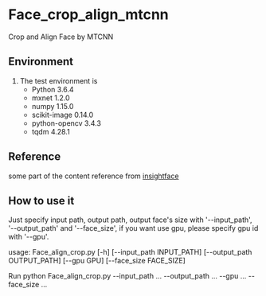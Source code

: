 # Face_crop_align_mtcnn
Crop and Align Face by MTCNN

## Environment

1. The test environment is
    - Python 3.6.4
    - mxnet 1.2.0
    - numpy 1.15.0
    - scikit-image 0.14.0 
    - python-opencv 3.4.3
    - tqdm 4.28.1

## Reference

   some part of the content reference from [insightface](https://github.com/deepinsight/insightface)
   
## How to use it

   Just specify input path, output path, output face's size with '--input_path', '--output_path' and '--face_size', if you want use gpu, please specify gpu id with '--gpu'. 
   
   usage: Face_align_crop.py [-h] [--input_path INPUT_PATH]
                          [--output_path OUTPUT_PATH]
                          [--gpu GPU] [--face_size FACE_SIZE]
                          
   Run python Face_align_crop.py --input_path ... --output_path ... --gpu ... --face_size ...
